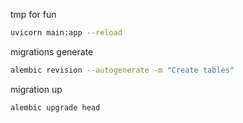 tmp for fun
```bash
uvicorn main:app --reload
```

migrations generate
```bash
alembic revision --autogenerate -m "Create tables"
```
migration up
```bash
alembic upgrade head
```

